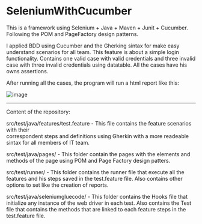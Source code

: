 # SeleniumWithCucumber

This is a framework using Selenium + Java + Maven + Junit + Cucumber. Following the POM and PageFactory design patterns.

I applied BDD using Cucumber and the Gherking sintax for make easy understand scenarios for all team. This feature is about a simple login functionality.
Contains one valid case with valid credentials and three invalid case with three invalid credentials using datatable. All the cases have his owns assertions.

After running all the cases, the program will run a html report like this:

![image](https://github.com/EmmaRodR/Selenium-Cucumber/assets/109427887/b2207f95-172f-4594-b832-0b7e0a9b8f1b)




----------------------------------
Content of the repository:

src/test/java/features/test.feature - This file contains the feature scenarios with their  
                                      correspondent steps and definitions using Gherkin with a 
                                      more readeable sintax for all members of IT team.

src/test/java/pages/ - This folder contain the pages with the elements and methods of the page using POM and Page Factory design patters.

src/test/runner/ - This folder contains the runner file that execute all the features and his steps saved in the test.feature file. 
                   Also contains other options to set like the creation of reports.

src/test/java/seleniumgluecode/ - This folder contains the Hooks file that initialize any instance of the web driver in each test. 
                                  Also contains the Test  file that contains the methods that are linked to each feature steps in the test.feature file.

